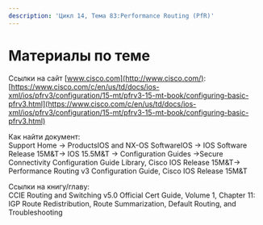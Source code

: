 ```yaml
---
description: 'Цикл 14, Тема 83:Performance Routing (PfR)'
---
```


# Материалы по теме

Ссылки на сайт [www.cisco.com](http://www.cisco.com/):  
[https://www.cisco.com/c/en/us/td/docs/ios-xml/ios/pfrv3/configuration/15-mt/pfrv3-15-mt-book/configuring-basic-pfrv3.html](https://www.cisco.com/c/en/us/td/docs/ios-xml/ios/pfrv3/configuration/15-mt/pfrv3-15-mt-book/configuring-basic-pfrv3.html)

Как найти документ:  
Support Home → ProductsIOS and NX-OS SoftwareIOS → IOS Software Release 15M&T→ IOS 15.5M&T → Configuration Guides →Secure Connectivity Configuration Guide Library, Cisco IOS Release 15M&T→ Performance Routing v3 Configuration Guide, Cisco IOS Release 15M&T

Ссылки на книгу/главу:  
CCIE Routing and Switching v5.0 Official Cert Guide, Volume 1, Chapter 11: IGP Route Redistribution, Route Summarization, Default Routing, and Troubleshooting

